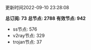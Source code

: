 更新时间2022-09-10 23:28:08

**总订阅: 73**
**总节点: 2788**
**有效节点: 942**
- ss节点: 576
- v2ray节点: 329
- trojan节点: 37
